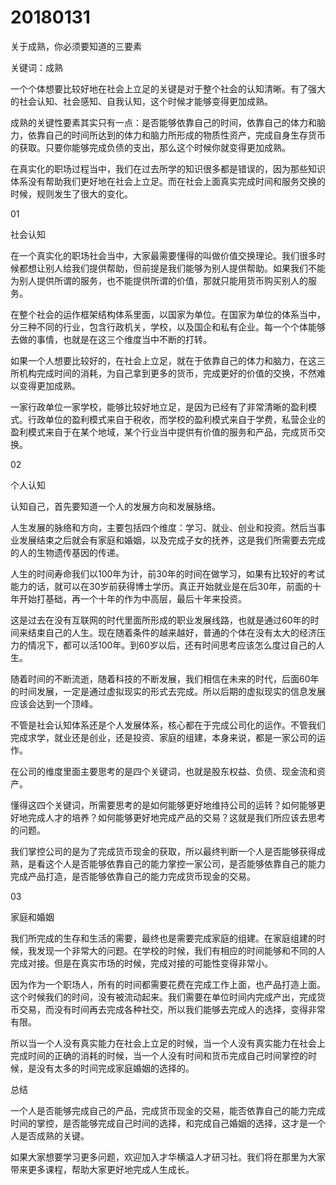 # 20180131
关于成熟，你必须要知道的三要素

关键词：成熟

一个个体想要比较好地在社会上立足的关键是对于整个社会的认知清晰。有了强大的社会认知、社会感知、自我认知，这个时候才能够变得更加成熟。

成熟的关键性要素其实只有一点：是否能够依靠自己的时间，依靠自己的体力和脑力，依靠自己的时间所达到的体力和脑力所形成的物质性资产，完成自身生存货币的获取。只要你能够完成负债的支出，那么这个时候你就变得更加成熟。

在真实化的职场过程当中，我们在过去所学的知识很多都是错误的，因为那些知识体系没有帮助我们更好地在社会上立足。而在社会上面真实完成时间和服务交换的时候，规则发生了很大的变化。

01

社会认知

在一个真实化的职场社会当中，大家最需要懂得的叫做价值交换理论。我们很多时候都想让别人给我们提供帮助，但前提是我们能够为别人提供帮助。如果我们不能为别人提供所谓的服务，也不能提供所谓的价值，那就只能用货币购买别人的服务。

在整个社会的运作框架结构体系里面，以国家为单位。在国家为单位的体系当中，分三种不同的行业，包含行政机关，学校，以及国企和私有企业。每一个个体能够去做的事情，也就是在这三个维度当中不断的打转。

如果一个人想要比较好的，在社会上立足，就在于依靠自己的体力和脑力，在这三所机构完成时间的消耗，为自己拿到更多的货币，完成更好的价值的交换，不然难以变得更加成熟。

一家行政单位一家学校，能够比较好地立足，是因为已经有了非常清晰的盈利模式。行政单位的盈利模式来自于税收，而学校的盈利模式来自于学费，私营企业的盈利模式来自于在某个地域，某个行业当中提供有价值的服务和产品，完成货币交换。

02

个人认知

认知自己，首先要知道一个人的发展方向和发展脉络。

人生发展的脉络和方向，主要包括四个维度：学习、就业、创业和投资。然后当事业发展结束之后就会有家庭和婚姻，以及完成子女的抚养，这是我们所需要去完成的人的生物遗传基因的传递。

人生的时间寿命我们以100年为计，前30年的时间在做学习，如果有比较好的考试能力的话，就可以在30岁前获得博士学历。真正开始就业是在后30年，前面的十年开始打基础，再一个十年的作为中高层，最后十年来投资。

这是过去在没有互联网的时代里面所形成的职业发展线路，也就是通过60年的时间来结束自己的人生。现在随着条件的越来越好，普通的个体在没有太大的经济压力的情况下，都可以活100年。到60岁以后，还有时间思考应该怎么度过自己的人生。

随着时间的不断流逝，随着科技的不断发展，我们相信在未来的时代，后面60年的时间发展，一定是通过虚拟现实的形式去完成。所以后期的虚拟现实的信息发展应该会达到一个顶峰。

不管是社会认知体系还是个人发展体系，核心都在于完成公司化的运作。不管我们完成求学，就业还是创业，还是投资、家庭的组建，本身来说，都是一家公司的运作。

在公司的维度里面主要思考的是四个关键词，也就是股东权益、负债、现金流和资产。

懂得这四个关键词，所需要思考的是如何能够更好地维持公司的运转？如何能够更好地完成人才的培养？如何能够更好地完成产品的交易？这就是我们所应该去思考的问题。

我们掌控公司的是为了完成货币现金的获取，所以最终判断一个人是否能够获得成熟，是看这个人是否能够依靠自己的能力掌控一家公司，是否能够依靠自己的能力完成产品打造，是否能够依靠自己的能力完成货币现金的交易。

03

家庭和婚姻

我们所完成的生存和生活的需要，最终也是需要完成家庭的组建。在家庭组建的时候，我发现一个非常大的问题。在学校的时候，我们有相应的时间能够和不同的人完成对接。但是在真实市场的时候，完成对接的可能性变得非常小。

因为作为一个职场人，所有的时间都需要花费在完成工作上面，也产品打造上面。这个时候我们的时间，没有被流动起来。我们需要在单位时间内完成产出，完成货币交易，而没有时间再去完成各种社交，所以我们能够去完成人的选择，变得非常有限。

所以当一个人没有真实能力在社会上立足的时候，当一个人没有真实能力在社会上完成时间的正确的消耗的时候，当一个人没有时间和货币完成自己时间掌控的时候，是没有太多的时间完成家庭婚姻的选择的。

总结

一个人是否能够完成自己的产品，完成货币现金的交易，能否依靠自己的能力完成时间的掌控，是否能够完成自己时间的选择，和完成自己婚姻的选择，这才是一个人是否成熟的关键。

如果大家想要学习更多问题，欢迎加入才华横溢人才研习社。我们将在那里为大家带来更多课程，帮助大家更好地完成人生成长。
